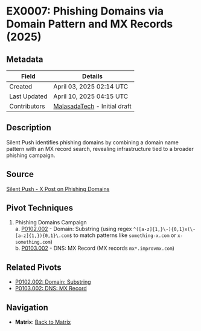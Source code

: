 # EX0007: Phishing Domains via Domain Pattern and MX Records (2025)

## Metadata
| Field          | Details                                      |
|----------------|----------------------------------------------|
| Created        | April 03, 2025 02:14 UTC                    |
| Last Updated   | April 10, 2025 04:15 UTC                    |
| Contributors   | [MalasadaTech](../contributors.md#malasadatech) - Initial draft |

## Description
Silent Push identifies phishing domains by combining a domain name pattern with an MX record search, revealing infrastructure tied to a broader phishing campaign.

## Source
[Silent Push - X Post on Phishing Domains](https://x.com/silentpush/status/1902967042996834455)

## Pivot Techniques
1. Phishing Domains Campaign  
    a. [P0102.002](../pivots/P0102.002.md) - Domain: Substring (using regex `^([a-z]{1,}\-){0,1}x(\-[a-z]{1,}){0,1}\.com$` to match patterns like `something-x.com` or `x-something.com`)  
    b. [P0103.002](../pivots/P0103.002.md) - DNS: MX Record (MX records `mx*.improvmx.com`)

## Related Pivots
- [P0102.002: Domain: Substring](../pivots/P0102.002.md)
- [P0103.002: DNS: MX Record](../pivots/P0103.002.md)

## Navigation
- **Matrix**: [Back to Matrix](../matrix.md)